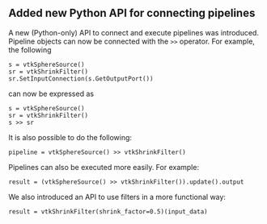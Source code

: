 ## Added new Python API for connecting pipelines

A new (Python-only) API to connect and execute pipelines
was introduced. Pipeline objects can now be connected
with the `>>` operator. For example, the following
```
s = vtkSphereSource()
sr = vtkShrinkFilter()
sr.SetInputConnection(s.GetOutputPort())
```
can now be expressed as
```
s = vtkSphereSource()
sr = vtkShrinkFilter()
s >> sr
```
It is also possible to do the following:
```
pipeline = vtkSphereSource() >> vtkShrinkFilter()
```
Pipelines can also be executed more easily. For
example:
```
result = (vtkSphereSource() >> vtkShrinkFilter()).update().output
```
We also introduced an API to use filters in a more functional way:
```
result = vtkShrinkFilter(shrink_factor=0.5)(input_data)
```
